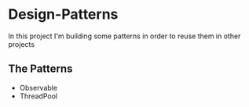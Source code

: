 # Design-Patterns

In this project I'm building some patterns in order to reuse them in other projects

## The Patterns
- Observable
- ThreadPool
